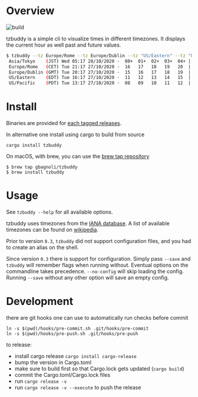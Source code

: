Overview
=========

![build](https://github.com/gbagnoli/tzbuddy.rs/workflows/build/badge.svg)

tzbuddy is a simple cli to visualize times in different timezones.
It displays the current hour as well past and future values.

```bash
$ tzbuddy --tz Europe/Rome --tz Europe/Dublin --tz "US/Eastern" --tz "US/Pacific" --tz "Asia/Tokyo"
 Asia/Tokyo    (JST) Wed 05:17 28/10/2020 ·  00+  01+  02+  03+  04+ | 05+|  06+  07+  08+  09+  10+  11+
 Europe/Rome   (CET) Tue 21:17 27/10/2020 ·  16   17   18   19   20  | 21 |  22   23   00+  01+  02+  03+
 Europe/Dublin (GMT) Tue 20:17 27/10/2020 ·  15   16   17   18   19  | 20 |  21   22   23   00+  01+  02+
 US/Eastern    (EDT) Tue 16:17 27/10/2020 ·  11   12   13   14   15  | 16 |  17   18   19   20   21   22
 US/Pacific    (PDT) Tue 13:17 27/10/2020 ·  08   09   10   11   12  | 13 |  14   15   16   17   18   19
```

Install
========

Binaries are provided for [each tagged
releases](https://github.com/gbagnoli/tzbuddy.rs/releases).

In alternative one install using cargo to build from source

```
cargo install tzbuddy
```

On macOS, with brew, you can use the [brew tap
repository](https://github.com/gbagnoli/homebrew-tzbuddy)

```
$ brew tap gbagnoli/tzbuddy
$ brew install tzbuddy
```

Usage
=======

See `tzbuddy --help` for all available options.

tzbuddy uses timezones from the [IANA database](http://www.iana.org/time-zones).
A list of available timezones can be found on
[wikipedia](https://en.wikipedia.org/wiki/List_of_tz_database_time_zones).

Prior to version `0.3`, `tzbuddy` did not support configuration files, and you
had to create an alias on the shell.

Since version `0.3` there is support for configuration. Simply pass `--save` and
`tzbuddy` will remember flags when running without. Eventual options on the
commandline takes precedence. `--no-config` will skip loading the config.
Running `--save` without any other option will save an empty config.

Development
===========

there are git hooks one can use to automatically run checks before commit

```
ln -s $(pwd)/hooks/pre-commit.sh .git/hooks/pre-commit
ln -s $(pwd)/hooks/pre-push.sh .git/hooks/pre-push
```

to release:

* install cargo release `cargo install cargo-release`
* bump the version in Cargo.toml
* make sure to build first so that Cargo.lock gets updated (`cargo build`)
* commit the Cargo.toml/Cargo.lock files
* run `cargo release -v`
* run `cargo release -v --execute` to push the release
